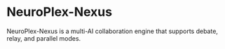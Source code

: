# NeuroPlex-Nexus

NeuroPlex-Nexus is a multi-AI collaboration engine that supports debate, relay, and parallel modes.
